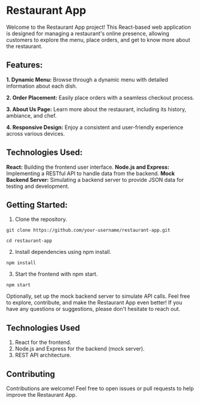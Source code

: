 # Restaurant App
Welcome to the Restaurant App project! This React-based web application is designed for managing a restaurant's online presence, allowing customers to explore the menu, place orders, and get to know more about the restaurant.

## Features:
**1. Dynamic Menu:** Browse through a dynamic menu with detailed information about each dish.

**2. Order Placement:** Easily place orders with a seamless checkout process.

**3. About Us Page:** Learn more about the restaurant, including its history, ambiance, and chef.

**4. Responsive Design:** Enjoy a consistent and user-friendly experience across various devices.

## Technologies Used:
**React:** Building the frontend user interface.
**Node.js and Express:** Implementing a RESTful API to handle data from the backend.
**Mock Backend Server:** Simulating a backend server to provide JSON data for testing and development.
## Getting Started:
1. Clone the repository.
```
git clone https://github.com/your-username/restaurant-app.git
```
```
cd restaurant-app
```
2. Install dependencies using npm install.
```
npm install
```
3. Start the frontend with npm start.
```
npm start
```
Optionally, set up the mock backend server to simulate API calls.
Feel free to explore, contribute, and make the Restaurant App even better! If you have any questions or suggestions, please don't hesitate to reach out.

## Technologies Used
1. React for the frontend.
2. Node.js and Express for the backend (mock server).
3. REST API architecture.

## Contributing
Contributions are welcome! Feel free to open issues or pull requests to help improve the Restaurant App.





